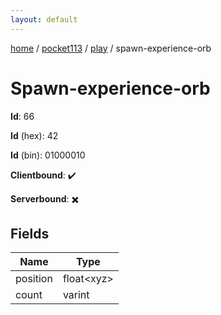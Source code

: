 ```yaml
---
layout: default
---
```


[home](/)  /  [pocket113](/protocol/pocket113)  /  [play](/protocol/pocket113/play)  /  spawn-experience-orb

# Spawn-experience-orb

**Id**: 66

**Id** (hex): 42

**Id** (bin): 01000010

**Clientbound**: ✔️

**Serverbound**: ✖️

## Fields

Name | Type
---|---
position | float&lt;xyz&gt;
count | varint

